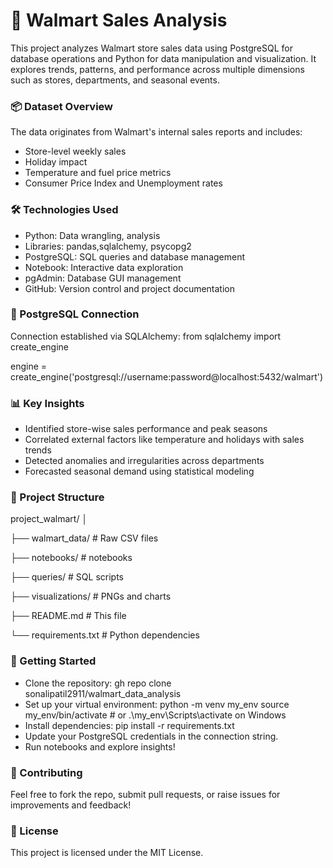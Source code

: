 **<h1>🛒 Walmart Sales Analysis</h1>**

This project analyzes Walmart store sales data using PostgreSQL for database operations and Python for data manipulation and visualization. It explores trends, patterns, and performance across multiple dimensions such as stores, departments, and seasonal events.

**<h3>📦 Dataset Overview</h3>**

The data originates from Walmart's internal sales reports and includes:
- Store-level weekly sales
- Holiday impact
- Temperature and fuel price metrics
- Consumer Price Index and Unemployment rates

**<h3>🛠️ Technologies Used</h3>**

- Python: Data wrangling, analysis
- Libraries: pandas,sqlalchemy, psycopg2
- PostgreSQL: SQL queries and database management
- Notebook: Interactive data exploration
- pgAdmin: Database GUI management
- GitHub: Version control and project documentation

**<h3>🔗 PostgreSQL Connection</h3>**

Connection established via SQLAlchemy:
from sqlalchemy import create_engine

engine = create_engine('postgresql://username:password@localhost:5432/walmart')


**<h3>📊 Key Insights</h3>**

- Identified store-wise sales performance and peak seasons
- Correlated external factors like temperature and holidays with sales trends
- Detected anomalies and irregularities across departments
- Forecasted seasonal demand using statistical modeling

**<h3>📁 Project Structure</h3>**

project_walmart/
│

├── walmart_data/          # Raw CSV files

├── notebooks/             # notebooks

├── queries/               # SQL scripts

├── visualizations/        # PNGs and charts

├── README.md              # This file

└── requirements.txt       # Python dependencies


**<h3>🚀 Getting Started</h3>**

- Clone the repository:
gh repo clone sonalipatil2911/walmart_data_analysis
- Set up your virtual environment:
python -m venv my_env
source my_env/bin/activate  # or .\my_env\Scripts\activate on Windows
- Install dependencies:
pip install -r requirements.txt
- Update your PostgreSQL credentials in the connection string.
- Run notebooks and explore insights!


**<h3>🤝 Contributing</h3>**
Feel free to fork the repo, submit pull requests, or raise issues for improvements and feedback!

**<h3>📜 License</h3>**

This project is licensed under the MIT License.
